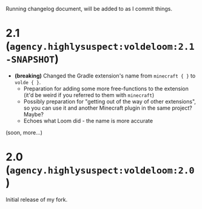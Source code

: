 Running changelog document, will be added to as I commit things.

# 2.1 (`agency.highlysuspect:voldeloom:2.1-SNAPSHOT`)

* **(breaking)** Changed the Gradle extension's name from `minecraft { }` to `volde { }`.
  * Preparation for adding some more free-functions to the extension (it'd be weird if you referred to them with `minecraft`)
  * Possibly preparation for "getting out of the way of other extensions", so you can use it and another Minecraft plugin in the same project? Maybe?
  * Echoes what Loom did - the name is more accurate

(soon, more...)

# 2.0 (`agency.highlysuspect:voldeloom:2.0`)

Initial release of my fork.